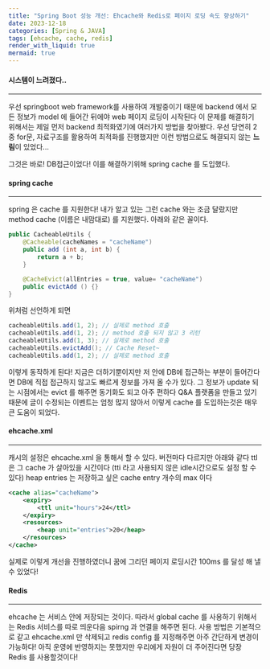 ```yaml
---
title: "Spring Boot 성능 개선: Ehcache와 Redis로 페이지 로딩 속도 향상하기"
date: 2023-12-18
categories: [Spring & JAVA]
tags: [ehcache, cache, redis]
render_with_liquid: true
mermaid: true
---
```

#### 시스템이 느려졌다..
---
우선 springboot web framework를 사용하여 개발중이기 때문에 backend 에서 모든 정보가 model 에 들어간 뒤에야 web 페이지 로딩이 시작된다
이 문제를 해결하기 위해서는 제일 먼저 backend 최적화였기에 여러가지 방법을 찾아봤다.
우선 당연히 2중 for문, 자료구조를 활용하여 최적화를 진행했지만 이런 방법으로도 해결되지 않는 **느림**이 있었다...

그것은 바로! DB접근이었다! 이를 해결하기위해 spring cache 를 도입했다.

#### spring cache
---
spring 은 cache 를 지원한다! 내가 알고 있는 그런 cache 와는 조금 달랐지만 method cache (이름은 내맘대로) 를 지원했다.
아래와 같은 꼴이다.


```java
public CacheableUtils {
	@Cacheable(cacheNames = "cacheName")
	public add (int a, int b) {
		return a + b;
	}

	@CacheEvict(allEntries = true, value= "cacheName")
	public evictAdd () {}
}
```

위처럼 선언하게 되면 
```java
cacheableUtils.add(1, 2); // 실제로 method 호출
cacheableUtils.add(1, 2); // method 호출 되지 않고 3 리턴
cacheableUtils.add(1, 3); // 실제로 method 호출
cacheableUtils.evictAdd(); // Cache Reset~
cacheableUtils.add(1, 2); // 실제로 method 호출
```
이렇게 동작하게 된다!
지금은 더하기뿐이지만 저 안에 DB에 접근하는 부분이 들어간다면 DB에 직접 접근하지 않고도 빠르게 정보를 가져 올 수가 있다. 그 정보가 update 되는 시점에서는 evict 를 해주면 동기화도 되고 아주 편하다
Q&A 플랫폼을 만들고 있기때문에 글이 수정되는 이벤트는 엄청 많지 않아서 이렇게 cache 를 도입하는것은 매우 큰 도움이 되었다.

#### ehcache.xml
---
캐시의 설정은 ehcache.xml 을 통해서 할 수 있다. 버전마다 다르지만 아래와 같다
ttl 은 그 cache 가 살아있을 시간이다 (tti 라고 사용되지 않은 idle시간으로도 설정 할 수 있다)
heap entries 는 저장하고 싶은 cache entry 개수의 max 이다

```xml
<cache alias="cacheName">
	<expiry>
		<ttl unit="hours">24</ttl>
	</expiry>
	<resources>
		<heap unit="entries">20</heap>
	</resources>
</cache>
```

실제로 이렇게 개선을 진행하였더니 꿈에 그리던 페이지 로딩시간 100ms 를 달성 해 낼수 있었다!

#### Redis
---
ehcache 는 서비스 안에 저장되는 것이다. 따라서 global cache 를 사용하기 위해서는
Redis 서비스를 따로 띄운다음 spirng 과 연결을 해주면 된다. 사용 방법은 기본적으로 같고 ehcache.xml 만 삭제되고 redis config 를 지정해주면 아주 간단하게 변경이 가능하다! 
아직 운영에 반영하지는 못했지만 우리에게 자원이 더 주어진다면 당장 Redis 를 사용할것이다!